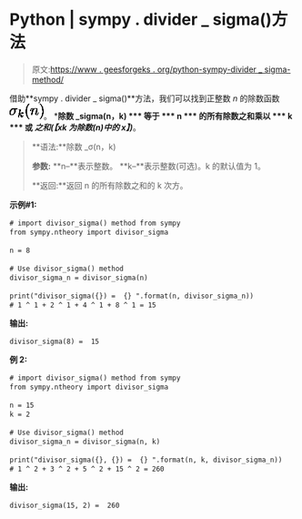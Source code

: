 # Python | sympy . divider _ sigma()方法

> 原文:[https://www . geesforgeks . org/python-sympy-divider _ sigma-method/](https://www.geeksforgeeks.org/python-sympy-divisor_sigma-method/)

借助**sympy . divider _ sigma()**方法，我们可以找到正整数 *n* 的除数函数![\sigma_k(n)](img/73139b96aa38e172efca7af88a91ad10.png "Rendered by QuickLaTeX.com")。 ***除数 _sigma(n，k) *** 等于 *** n *** 的所有除数之和乘以 *** k *** 或 ***之和(【x**k 为除数(n)中的 x】)***。

> **语法:**除数 _σ(n，k)
> 
> **参数:**
> **n–**表示整数。
> **k–**表示整数(可选)。k 的默认值为 1。
> 
> **返回:**返回 n 的所有除数之和的 k 次方。

**示例#1:**

```
# import divisor_sigma() method from sympy
from sympy.ntheory import divisor_sigma

n = 8

# Use divisor_sigma() method 
divisor_sigma_n = divisor_sigma(n) 

print("divisor_sigma({}) =  {} ".format(n, divisor_sigma_n)) 
# 1 ^ 1 + 2 ^ 1 + 4 ^ 1 + 8 ^ 1 = 15
```

**输出:**

```
divisor_sigma(8) =  15 

```

**例 2:**

```
# import divisor_sigma() method from sympy
from sympy.ntheory import divisor_sigma

n = 15
k = 2

# Use divisor_sigma() method 
divisor_sigma_n = divisor_sigma(n, k) 

print("divisor_sigma({}, {}) =  {} ".format(n, k, divisor_sigma_n)) 
# 1 ^ 2 + 3 ^ 2 + 5 ^ 2 + 15 ^ 2 = 260
```

**输出:**

```
divisor_sigma(15, 2) =  260 

```